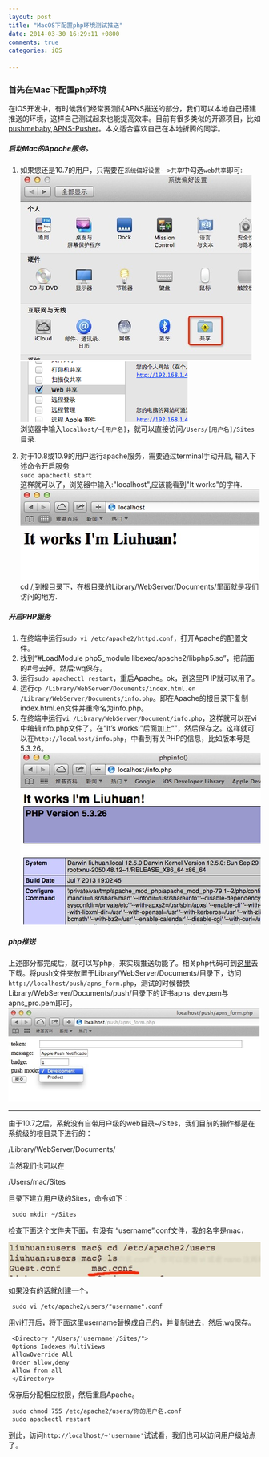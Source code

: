 ```yaml
---
layout: post
title: "MacOS下配置php环境测试推送"
date: 2014-03-30 16:29:11 +0800
comments: true
categories: iOS

---
```


### 首先在Mac下配置php环境

在iOS开发中，有时候我们经常要测试APNS推送的部分，我们可以本地自己搭建推送的环境，这样自己测试起来也能提高效率。目前有很多类似的开源项目，比如[pushmebaby](https://github.com/stefanhafeneger/PushMeBaby),[APNS-Pusher](https://github.com/blommegard/APNS-Pusher)。本文适合喜欢自己在本地折腾的同学。

##### 启动Mac的Apache服务。
1. 如果您还是10.7的用户，只需要在`系统偏好设置-->共享`中勾选`web共享`即可:
![](../images/image_source/apns_1.png)  
![](../images/image_source/apns_3.png)  
浏览器中输入`localhost/~[用户名]`，就可以直接访问`/Users/[用户名]/Sites` 目录.

2. 对于10.8或10.9的用户运行apache服务，需要通过terminal手动开启, 输入下述命令开启服务  
`sudo apachectl start`    
这样就可以了，浏览器中输入:"localhost",应该能看到"It works"的字样.   
![](../images/image_source/apns_5.png)   
cd /,到根目录下，在根目录的Library/WebServer/Documents/里面就是我们访问的地方.
 
 
##### 开启PHP服务
1. 在终端中运行`sudo vi /etc/apache2/httpd.conf`，打开Apache的配置文件。
2. 找到“#LoadModule php5_module libexec/apache2/libphp5.so”，把前面的#号去掉。然后:wq保存。
3. 运行`sudo apachectl restart`，重启Apache。ok，到这里PHP就可以用了。
4. 运行`cp /Library/WebServer/Documents/index.html.en /Library/WebServer/Documents/info.php`。即在Apache的根目录下复制index.html.en文件并重命名为info.php。
5. 在终端中运行`vi /Library/WebServer/Document/info.php`，这样就可以在vi中编辑info.php文件了。在“It’s works!”后面加上“<?php phpinfo(); ?>”，然后保存之。这样就可以在`http://localhost/info.php`，中看到有关PHP的信息，比如版本号是5.3.26。  
![](../images/image_source/apns_6.png)

##### php推送

上述部分都完成后，就可以写php，来实现推送功能了。相关php代码可到[这里](https://github.com/MrBoog/push)去下载。将push文件夹放置于Library/WebServer/Documents/目录下，访问`http://localhost/push/apns_form.php`，测试的时候替换Library/WebServer/Documents/push/目录下的证书apns_dev.pem与apns_pro.pem即可。   
![](../images/image_source/apns_7.png)     

---

由于10.7之后，系统没有自带用户级的web目录~/Sites，我们目前的操作都是在系统级的根目录下进行的：

/Library/WebServer/Documents/

当然我们也可以在

/Users/mac/Sites

目录下建立用户级的Sites，命令如下：

	 sudo mkdir ~/Sites

检查下面这个文件夹下面，有没有 “username”.conf文件，我的名字是mac，

![](../images/image_source/apns_8.png)   

如果没有的话就创建一个，

	 sudo vi /etc/apache2/users/"username".conf

用vi打开后，将下面这里username替换成自己的，并复制进去，然后:wq保存。


	 <Directory "/Users/'username'/Sites/">   
	 Options Indexes MultiViews  
	 AllowOverride All  
	 Order allow,deny  
	 Allow from all    
	 </Directory>

保存后分配相应权限，然后重启Apache。

	 sudo chmod 755 /etc/apache2/users/你的用户名.conf  
	 sudo apachectl restart
 
到此，访问`http://localhost/~'username'`试试看，我们也可以访问用户级站点了。
 

